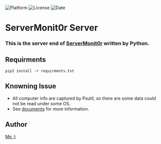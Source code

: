 ![Platform](https://img.shields.io/badge/Lang-Python-blue)
![License](https://img.shields.io/github/license/allen870619/ServerMonit0r-server?style=flat)
![Date](https://img.shields.io/github/last-commit/allen870619/ServerMonit0r-server?style=flat)
# ServerMonit0r Server
### This is the server end of [ServerMonit0r](https://github.com/allen870619/ServerMonit0r) written by Python.

## Requirments
```
pip3 install -r requirments.txt
```

## Knowning Issue
* All computer info are captured by Psutil, so there are some data could not be read under some OS.
* See [documents](https://psutil.readthedocs.io/en/latest/) for more information.

## Author
[Me :)](https://github.com/allen870619)
